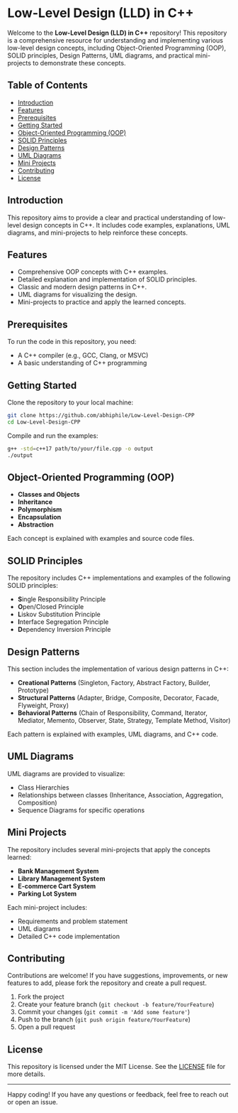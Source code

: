 # Low-Level Design (LLD) in C++

Welcome to the **Low-Level Design (LLD) in C++** repository! This repository is a comprehensive resource for understanding and implementing various low-level design concepts, including Object-Oriented Programming (OOP), SOLID principles, Design Patterns, UML diagrams, and practical mini-projects to demonstrate these concepts.

## Table of Contents

- [Introduction](#introduction)
- [Features](#features)
- [Prerequisites](#prerequisites)
- [Getting Started](#getting-started)
- [Object-Oriented Programming (OOP)](#object-oriented-programming-oop)
- [SOLID Principles](#solid-principles)
- [Design Patterns](#design-patterns)
- [UML Diagrams](#uml-diagrams)
- [Mini Projects](#mini-projects)
- [Contributing](#contributing)
- [License](#license)

## Introduction

This repository aims to provide a clear and practical understanding of low-level design concepts in C++. It includes code examples, explanations, UML diagrams, and mini-projects to help reinforce these concepts.

## Features

- Comprehensive OOP concepts with C++ examples.
- Detailed explanation and implementation of SOLID principles.
- Classic and modern design patterns in C++.
- UML diagrams for visualizing the design.
- Mini-projects to practice and apply the learned concepts.

## Prerequisites

To run the code in this repository, you need:

- A C++ compiler (e.g., GCC, Clang, or MSVC)
- A basic understanding of C++ programming

## Getting Started

Clone the repository to your local machine:

```bash
git clone https://github.com/abhiphile/Low-Level-Design-CPP
cd Low-Level-Design-CPP
```

Compile and run the examples:

```bash
g++ -std=c++17 path/to/your/file.cpp -o output
./output
```

## Object-Oriented Programming (OOP)

- **Classes and Objects**
- **Inheritance**
- **Polymorphism**
- **Encapsulation**
- **Abstraction**

Each concept is explained with examples and source code files.

## SOLID Principles

The repository includes C++ implementations and examples of the following SOLID principles:

- **S**ingle Responsibility Principle
- **O**pen/Closed Principle
- **L**iskov Substitution Principle
- **I**nterface Segregation Principle
- **D**ependency Inversion Principle

## Design Patterns

This section includes the implementation of various design patterns in C++:

- **Creational Patterns** (Singleton, Factory, Abstract Factory, Builder, Prototype)
- **Structural Patterns** (Adapter, Bridge, Composite, Decorator, Facade, Flyweight, Proxy)
- **Behavioral Patterns** (Chain of Responsibility, Command, Iterator, Mediator, Memento, Observer, State, Strategy, Template Method, Visitor)

Each pattern is explained with examples, UML diagrams, and C++ code.

## UML Diagrams

UML diagrams are provided to visualize:

- Class Hierarchies
- Relationships between classes (Inheritance, Association, Aggregation, Composition)
- Sequence Diagrams for specific operations

## Mini Projects

The repository includes several mini-projects that apply the concepts learned:

- **Bank Management System**
- **Library Management System**
- **E-commerce Cart System**
- **Parking Lot System**

Each mini-project includes:

- Requirements and problem statement
- UML diagrams
- Detailed C++ code implementation

## Contributing

Contributions are welcome! If you have suggestions, improvements, or new features to add, please fork the repository and create a pull request.

1. Fork the project
2. Create your feature branch (`git checkout -b feature/YourFeature`)
3. Commit your changes (`git commit -m 'Add some feature'`)
4. Push to the branch (`git push origin feature/YourFeature`)
5. Open a pull request

## License

This repository is licensed under the MIT License. See the [LICENSE](LICENSE) file for more details.

---
Happy coding! If you have any questions or feedback, feel free to reach out or open an issue.
